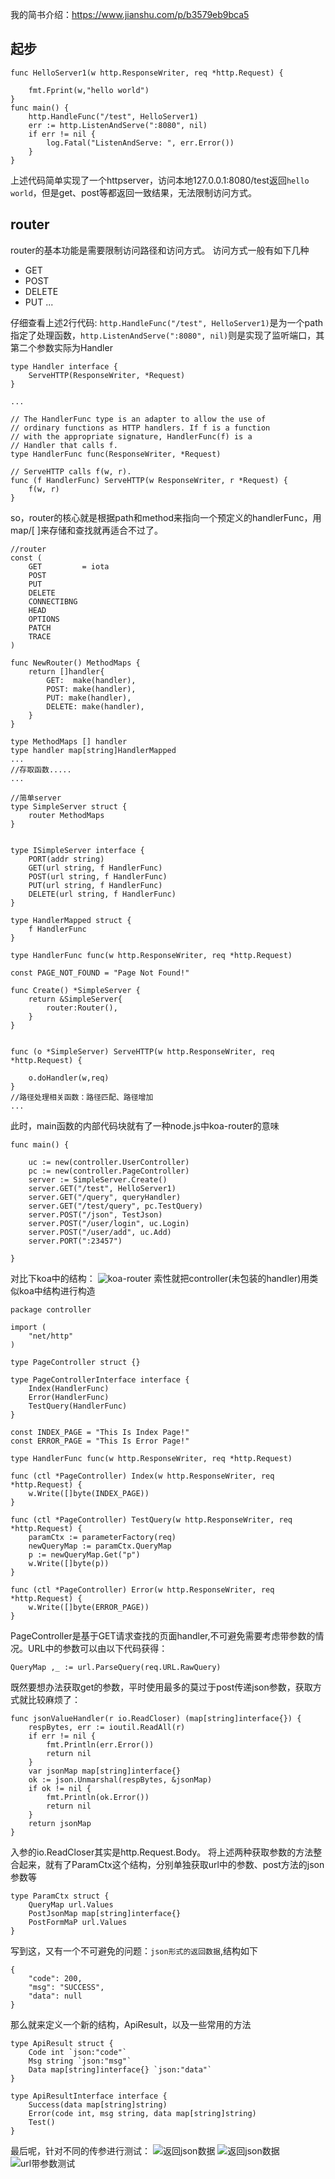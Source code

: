 我的简书介绍：https://www.jianshu.com/p/b3579eb9bca5

## 起步
```
func HelloServer1(w http.ResponseWriter, req *http.Request) {

    fmt.Fprint(w,"hello world")
}
func main() {
    http.HandleFunc("/test", HelloServer1)
    err := http.ListenAndServe(":8080", nil)
    if err != nil {
        log.Fatal("ListenAndServe: ", err.Error())
    }
}
```
上述代码简单实现了一个httpserver，访问本地127.0.0.1:8080/test返回`hello world`，但是get、post等都返回一致结果，无法限制访问方式。

## router
router的基本功能是需要限制访问路径和访问方式。
访问方式一般有如下几种
- GET
- POST
- DELETE
- PUT
...

仔细查看上述2行代码:
`http.HandleFunc("/test", HelloServer1)`是为一个path指定了处理函数，`http.ListenAndServe(":8080", nil)`则是实现了监听端口，其第二个参数实际为Handler
```
type Handler interface {
    ServeHTTP(ResponseWriter, *Request)
}

...

// The HandlerFunc type is an adapter to allow the use of
// ordinary functions as HTTP handlers. If f is a function
// with the appropriate signature, HandlerFunc(f) is a
// Handler that calls f.
type HandlerFunc func(ResponseWriter, *Request)

// ServeHTTP calls f(w, r).
func (f HandlerFunc) ServeHTTP(w ResponseWriter, r *Request) {
    f(w, r)
}
```
so，router的核心就是根据path和method来指向一个预定义的handlerFunc，用map/[ ]来存储和查找就再适合不过了。
```
//router
const (
    GET         = iota
    POST
    PUT
    DELETE
    CONNECTIBNG
    HEAD
    OPTIONS
    PATCH
    TRACE
)

func NewRouter() MethodMaps {
    return []handler{
        GET:  make(handler),
        POST: make(handler),
        PUT: make(handler),
        DELETE: make(handler),
    }
}

type MethodMaps [] handler
type handler map[string]HandlerMapped
...
//存取函数.....
...

//简单server
type SimpleServer struct {
    router MethodMaps
}


type ISimpleServer interface {
    PORT(addr string)
    GET(url string, f HandlerFunc)
    POST(url string, f HandlerFunc)
    PUT(url string, f HandlerFunc)
    DELETE(url string, f HandlerFunc)
}

type HandlerMapped struct {
    f HandlerFunc
}

type HandlerFunc func(w http.ResponseWriter, req *http.Request)

const PAGE_NOT_FOUND = "Page Not Found!"

func Create() *SimpleServer {
    return &SimpleServer{
        router:Router(),
    }
}


func (o *SimpleServer) ServeHTTP(w http.ResponseWriter, req *http.Request) {

    o.doHandler(w,req)
}
//路径处理相关函数：路径匹配、路径增加
...

```

此时，main函数的内部代码块就有了一种node.js中koa-router的意味
```
func main() {

    uc := new(controller.UserController)
    pc := new(controller.PageController)
    server := SimpleServer.Create()
    server.GET("/test", HelloServer1)
    server.GET("/query", queryHandler)
    server.GET("/test/query", pc.TestQuery)
    server.POST("/json", TestJson)
    server.POST("/user/login", uc.Login)
    server.POST("/user/add", uc.Add)
    server.PORT(":23457")

}
```
对比下koa中的结构：
![koa-router](https://upload-images.jianshu.io/upload_images/701398-141f5c210a36fdd8.png?imageMogr2/auto-orient/strip%7CimageView2/2/w/1240)
索性就把controller(未包装的handler)用类似koa中结构进行构造
```
package controller

import (
    "net/http"
)

type PageController struct {}

type PageControllerInterface interface {
    Index(HandlerFunc)
    Error(HandlerFunc)
    TestQuery(HandlerFunc)
}

const INDEX_PAGE = "This Is Index Page!"
const ERROR_PAGE = "This Is Error Page!"

type HandlerFunc func(w http.ResponseWriter, req *http.Request)

func (ctl *PageController) Index(w http.ResponseWriter, req *http.Request) {
    w.Write([]byte(INDEX_PAGE))
}

func (ctl *PageController) TestQuery(w http.ResponseWriter, req *http.Request) {
    paramCtx := parameterFactory(req)
    newQueryMap := paramCtx.QueryMap
    p := newQueryMap.Get("p")
    w.Write([]byte(p))
}

func (ctl *PageController) Error(w http.ResponseWriter, req *http.Request) {
    w.Write([]byte(ERROR_PAGE))
}
```
PageController是基于GET请求查找的页面handler,不可避免需要考虑带参数的情况。URL中的参数可以由以下代码获得：
```
QueryMap ,_ := url.ParseQuery(req.URL.RawQuery)
```
既然要想办法获取get的参数，平时使用最多的莫过于post传递json参数，获取方式就比较麻烦了：
```
func jsonValueHandler(r io.ReadCloser) (map[string]interface{}) {
    respBytes, err := ioutil.ReadAll(r)
    if err != nil {
        fmt.Println(err.Error())
        return nil
    }
    var jsonMap map[string]interface{}
    ok := json.Unmarshal(respBytes, &jsonMap)
    if ok != nil {
        fmt.Println(ok.Error())
        return nil
    }
    return jsonMap
}
```
入参的io.ReadCloser其实是http.Request.Body。
将上述两种获取参数的方法整合起来，就有了ParamCtx这个结构，分别单独获取url中的参数、post方法的json参数等
```
type ParamCtx struct {
    QueryMap url.Values
    PostJsonMap map[string]interface{}
    PostFormMaP url.Values
}
```
写到这，又有一个不可避免的问题：`json形式的返回数据`,结构如下
```
{
    "code": 200,
    "msg": "SUCCESS",
    "data": null
}
```
那么就来定义一个新的结构，ApiResult，以及一些常用的方法
```
type ApiResult struct {
    Code int `json:"code"`
    Msg string `json:"msg"`
    Data map[string]interface{} `json:"data"`
}

type ApiResultInterface interface {
    Success(data map[string]string)
    Error(code int, msg string, data map[string]string)
    Test()
}
```
最后呢，针对不同的传参进行测试：
![返回json数据](https://upload-images.jianshu.io/upload_images/701398-142c8ccbc4cf2821.png?imageMogr2/auto-orient/strip%7CimageView2/2/w/1240)
![返回json数据](https://upload-images.jianshu.io/upload_images/701398-b28423fe642c3662.png?imageMogr2/auto-orient/strip%7CimageView2/2/w/1240)
![url带参数测试](https://upload-images.jianshu.io/upload_images/701398-79ec605d4ab5e681.png?imageMogr2/auto-orient/strip%7CimageView2/2/w/1240)













